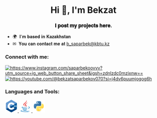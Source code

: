 <h1 align="center">Hi 👋, I'm Bekzat</h1>
<h3 align="center">𝐈 𝐩𝐨𝐬𝐭 𝐦𝐲 𝐩𝐫𝐨𝐣𝐞𝐜𝐭𝐬 𝐡𝐞𝐫𝐞.</h3>

*   🌍  𝐈'𝐦 𝐛𝐚𝐬𝐞𝐝 𝐢𝐧 𝐊𝐚𝐳𝐚𝐤𝐡𝐬𝐭𝐚𝐧
*   ✉  𝐘𝐨𝐮 𝐜𝐚𝐧 𝐜𝐨𝐧𝐭𝐚𝐜𝐭 𝐦𝐞 𝐚𝐭 [b\_saparbek@kbtu.kz](mailto:b_saparbek@kbtu.kz)



<h3 align="left">Connect with me:</h3>
<p align="left">
<a href="https://instagram.com/saparbekoovvv" target="blank"><img align="center" src="https://raw.githubusercontent.com/rahuldkjain/github-profile-readme-generator/master/src/images/icons/Social/instagram.svg" alt="https://www.instagram.com/saparbekoovvv?utm_source=ig_web_button_share_sheet&igsh=zdnlzdc0mzixnw==" height="30" width="40" /></a>
<a href="https://www.youtube.com/@bekzatsaparbekov070" target="blank"><img align="center" src="https://raw.githubusercontent.com/rahuldkjain/github-profile-readme-generator/master/src/images/icons/Social/youtube.svg" alt="https://youtube.com/@bekzatsaparbekov070?si=j4dv6puumjogog6h" height="30" width="40" /></a>
</p>

<h3 align="left">Languages and Tools:</h3>
<p align="left"> <a href="https://www.w3schools.com/cpp/" target="_blank" rel="noreferrer"> <img src="https://raw.githubusercontent.com/devicons/devicon/master/icons/cplusplus/cplusplus-original.svg" alt="cplusplus" width="40" height="40"/> </a> <a href="https://www.java.com" target="_blank" rel="noreferrer"> <img src="https://raw.githubusercontent.com/devicons/devicon/master/icons/java/java-original.svg" alt="java" width="40" height="40"/> </a> <a href="https://www.python.org" target="_blank" rel="noreferrer"> <img src="https://raw.githubusercontent.com/devicons/devicon/master/icons/python/python-original.svg" alt="python" width="40" height="40"/> </a> </p>
